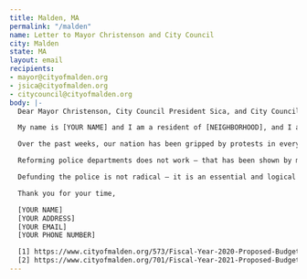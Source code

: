 ```yaml
---
title: Malden, MA
permalink: "/malden"
name: Letter to Mayor Christenson and City Council
city: Malden
state: MA
layout: email
recipients:
- mayor@cityofmalden.org
- jsica@cityofmalden.org
- citycouncil@cityofmalden.org
body: |-
  Dear Mayor Christenson, City Council President Sica, and City Councillors,

  My name is [YOUR NAME] and I am a resident of [NEIGHBORHOOD], and I am writing to demand that the Malden Police Department be defunded.

  Over the past weeks, our nation has been gripped by protests in every single state, calling for the end to police brutality. Many Malden residents have joined in this movement.

  Reforming police departments does not work – that has been shown by many cities and states throughout the country for decades. Reforms have been attempted for decades – and yet there continues to be violence and violation of basic rights by police. Eric Garner was killed by chokehold by the NYPD in 2014 – over 10 years after the department banned chokeholds. Tamir Rice was murdered by Cleveland PD despite a requirement to warn and de-escalate before shooting. It is very clear that banning certain practices or requiring police to adhere to a continuum of force or de-escalation does not work. And yet Malden City devotes a great deal of the budget to the police every year, while financially starving essential services that do help meet the basic needs of our community.

  Defunding the police is not radical – it is an essential and logical step towards supporting community services that truly help promote community safety. In Fiscal Year 2020, Malden is set to spend $11,592,266 on police [1]. This is more than the city is set to spend on the Health Department, Public Works and Public Facilities combined. We desperately need to fund services that support the community and cannot do so while supporting the truly excessive police budget in Malden. I ask that this committee make meaningful changes to the 2021 proposed budget to communicate that you prioritize this community’s concerns [2].

  Thank you for your time,

  [YOUR NAME]
  [YOUR ADDRESS]
  [YOUR EMAIL]
  [YOUR PHONE NUMBER]

  [1] https://www.cityofmalden.org/573/Fiscal-Year-2020-Proposed-Budget
  [2] https://www.cityofmalden.org/701/Fiscal-Year-2021-Proposed-Budget
---
```


